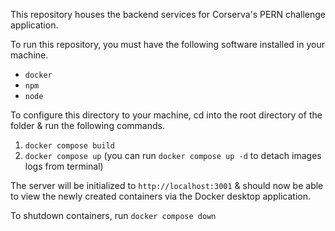 This repository houses the backend services for Corserva's PERN challenge application.

To run this repository, you must have the following software installed in your machine. 
  - `docker`
  - `npm`
  - `node`

To configure this directory to your machine, cd into the root directory of the folder & run the following commands. 

1. `docker compose build`
2. `docker compose up` (you can run `docker compose up -d` to detach images logs from terminal)

The server will be initialized to `http://localhost:3001` & should now be able to view the newly created containers via the Docker desktop application.

To shutdown containers, run `docker compose down`